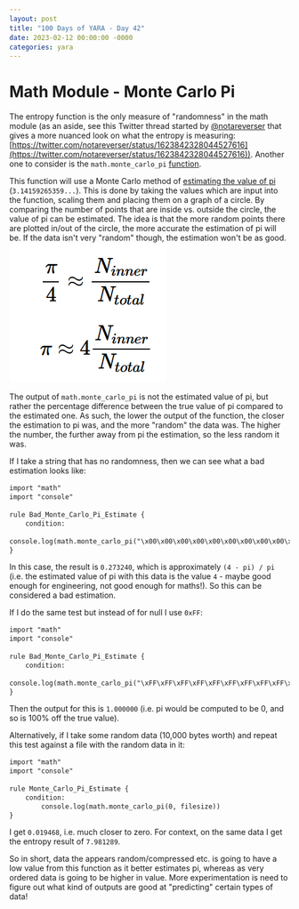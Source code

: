 ```yaml
---
layout: post
title: "100 Days of YARA - Day 42"
date: 2023-02-12 00:00:00 -0000
categories: yara
---
```


# Math Module - Monte Carlo Pi
The entropy function is the only measure of "randomness" in the math module (as an aside, see this Twitter thread started by [@notareverser](https://twitter.com/notareverser) that gives a more nuanced look on what the entropy is measuring: [https://twitter.com/notareverser/status/1623842328044527616](https://twitter.com/notareverser/status/1623842328044527616)). Another one to consider is the `math.monte_carlo_pi` [function](https://yara.readthedocs.io/en/stable/modules/math.html#c.monte_carlo_pi).

This function will use a Monte Carlo method of [estimating the value of pi](https://academo.org/demos/estimating-pi-monte-carlo/) (`3.14159265359...`). This is done by taking the values which are input into the function, scaling them and placing them on a graph of a circle. By comparing the number of points that are inside vs. outside the circle, the value of pi can be estimated. The idea is that the more random points there are plotted in/out of the circle, the more accurate the estimation of pi will be. If the data isn't very "random" though, the estimation won't be as good.
![](/assets/2023-02-11_monte_carlo_pi_estimate.png)

The output of `math.monte_carlo_pi` is not the estimated value of pi, but rather the percentage difference between the true value of pi compared to the estimated one. As such, the lower the output of the function, the closer the estimation to pi was, and the more "random" the data was. The higher the number, the further away from pi the estimation, so the less random it was.

If I take a string that has no randomness, then we can see what a bad estimation looks like:
```
import "math"
import "console"

rule Bad_Monte_Carlo_Pi_Estimate {
    condition:
        console.log(math.monte_carlo_pi("\x00\x00\x00\x00\x00\x00\x00\x00\x00\x00\x00\x00\x00\x00\x00\x00\x00"))
}
```

In this case, the result is `0.273240`, which is approximately `(4 - pi) / pi` (i.e. the estimated value of pi with this data is the value `4` - maybe good enough for engineering, not good enough for maths!). So this can be considered a bad estimation.

If I do the same test but instead of for null I use `0xFF`:
```
import "math"
import "console"

rule Bad_Monte_Carlo_Pi_Estimate {
    condition:
        console.log(math.monte_carlo_pi("\xFF\xFF\xFF\xFF\xFF\xFF\xFF\xFF\xFF\xFF\xFF\xFF\xFF\xFF\xFF\xFF\xFF"))
}
```

Then the output for this is `1.000000` (i.e. pi would be computed to be 0, and so is 100% off the true value).

Alternatively, if I take some random data (10,000 bytes worth) and repeat this test against a file with the random data in it:
```
import "math"
import "console"

rule Monte_Carlo_Pi_Estimate {
    condition:
        console.log(math.monte_carlo_pi(0, filesize))
}
```

I get `0.019468`, i.e. much closer to zero. For context, on the same data I get the entropy result of `7.981289`.

So in short, data the appears random/compressed etc. is going to have a low value from this function as it better estimates pi, whereas as very ordered data is going to be higher in value. More experimentation is need to figure out what kind of outputs are good at "predicting" certain types of data!